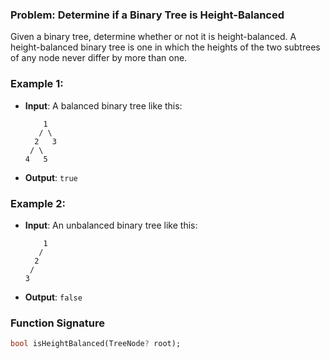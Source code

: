 ### Problem: Determine if a Binary Tree is Height-Balanced

Given a binary tree, determine whether or not it is height-balanced. A height-balanced binary tree is one in which the heights of the two subtrees of any node never differ by more than one.

### Example 1:
- **Input**: A balanced binary tree like this:

    ```
        1
       / \
      2   3
     / \
    4   5
    ```
- **Output**: `true`

### Example 2:
- **Input**: An unbalanced binary tree like this:

    ```
        1
       /
      2
     /
    3
    ```
- **Output**: `false`

### Function Signature
```dart
bool isHeightBalanced(TreeNode? root);
